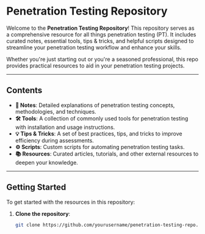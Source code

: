 # Penetration Testing Repository

Welcome to the **Penetration Testing Repository**! This repository serves as a comprehensive resource for all things penetration testing (PT). It includes curated notes, essential tools, tips & tricks, and helpful scripts designed to streamline your penetration testing workflow and enhance your skills.

Whether you're just starting out or you're a seasoned professional, this repo provides practical resources to aid in your penetration testing projects.

---

## Contents

- **📓 Notes**: Detailed explanations of penetration testing concepts, methodologies, and techniques.
- **🛠️ Tools**: A collection of commonly used tools for penetration testing with installation and usage instructions.
- **💡 Tips & Tricks**: A set of best practices, tips, and tricks to improve efficiency during assessments.
- **⚙️ Scripts**: Custom scripts for automating penetration testing tasks.
- **📚 Resources**: Curated articles, tutorials, and other external resources to deepen your knowledge.

---

## Getting Started

To get started with the resources in this repository:

1. **Clone the repository**:
   ```bash
   git clone https://github.com/yourusername/penetration-testing-repo.git
